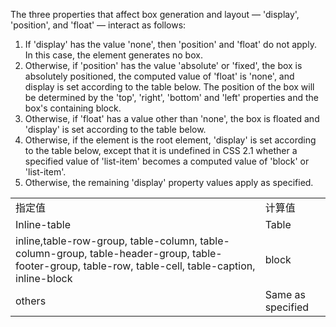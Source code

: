 The three properties that affect box generation and layout — 'display', 'position', and 'float' — interact as follows:

1. If 'display' has the value 'none', then 'position' and 'float' do not apply. In this case, the element generates no box.
2. Otherwise, if 'position' has the value 'absolute' or 'fixed', the box is absolutely positioned, the computed value of 'float' is 'none', and display is set according to the table below. The position of the box will be determined by the 'top', 'right', 'bottom' and 'left' properties and the box's containing block.
3. Otherwise, if 'float' has a value other than 'none', the box is floated and 'display' is set according to the table below.
4. Otherwise, if the element is the root element, 'display' is set according to the table below, except that it is undefined in CSS 2.1 whether a specified value of 'list-item' becomes a computed value of 'block' or 'list-item'.
5. Otherwise, the remaining 'display' property values apply as specified.

<table>
  <tr>
    <td>指定值</td>
    <td>计算值</td>
  </tr>
  <tr>
    <td>Inline-table</td>
    <td>Table</td>
  </tr>
  <tr>
    <td>inline,table-row-group, table-column, table-column-group, table-header-group, table-footer-group, table-row, table-cell, table-caption, inline-block</td>
    <td>block</td>
  </tr>
  <tr>
    <td>others</td>
    <td>Same as specified</td>
  </tr>
</table>
